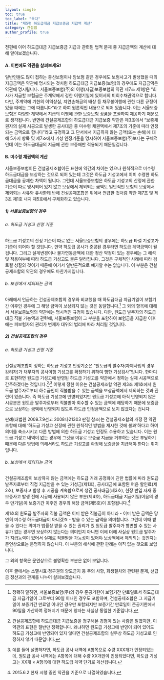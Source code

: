 ```yaml
---
layout: single
toc: true
toc_label: "목차"
title: "제5편 하도급대금 지급보증금 지급액 계산"
category: 건설법
author_profile: true
---
```

전편에 이어 하도급대금 지급보증금 지급과 관련된 법적 문제 중 지급금액의 계산에 대해 알아보겠습니다.

#### A. 이번에도 약관을 살펴보세요!
일반인들도 많이 접하는 종신보험이나 암보험 같은 경우에도 보험사고가 발생했을 때의 지급금액은 약관에 명시되는 것처럼 하도급대금 지급보증(보험)의 경우에도 지급금액은 약관에 명시됩니다. 서울보증보험(주)의 이행(지급)보증보험의 약관 제7조 제1항은 “회사가 지급할 보험금은 주계약에서 정한 이행기일에 있어서의 미회수채권액으로 합니다. 다만, 주계약에 기한의 이익상실, 지연손해금의 배상 등 채무불이행에 관한 다른 규정이 있을 때에는 그에 따릅니다”라고 하여 원론적인 내용으로 되어 있습니다. 이는 서울보증보험은 다양한 계약에서 지급의 이행에 관한 보증보험 상품을 포괄하여 제공하기 때문으로 생각됩니다. 반면에 건설공제조합의 하도급대금 지급보증 약관은 제3조에서 “보증채권자의 실제 시공으로 발생한 공사대금 중 미수령 채권액에서 제7조의 기준에 따라 인정되는 금액으로 합니다”라고 규정하고 그 단서에서 지급하지 않는 금액(또는 손해)에 대해 5가지 항목 및 제7조에서 기성 인정기준을 명시하여 서울보증보험(주)보다는 구체적인데 이는 하도급대금의 지급에 관한 보증에만 적용되기 때문일겁니다.

#### B. 미수령 채권액의 계산
서울보증보험이든 건설공제조합이든 표현에 약간의 차이는 있으나 원칙적으로 미수령 하도급대금을 보상하는 것으로 되어 있는데 그것은 하도급 기성고에서 이미 수령한 하도급대금을 공제한 차액이 됩니다. 그런데 서울보증보험은 하도급 기성고의 산정에 관한 기준이 따로 명시되어 있지 않고 보상에서 제외되는 금액도 일반적인 보험의 보상에서 제외되는 사유와 유사한데 반해 건설공제조합은 위에서 언급한 것처럼 약관 제7조 및 제3조 제1호 내지 제5호에서 구체화하고 있습니다.
##### 1) 서울보증보험의 경우
###### a. 하도급 기성고 산정 기준
하도급 기성고의 산정 기준이 따로 없는 서울보증보험의 경우에는 하도급 타절 기성고가 기준이 되어야 할 것입니다. 만약 하도급 공사가 준공된 경우라면 하도급 계약금액이 될겁니다. 그리고 설계변경이나 물가연동금액에 대한 정산 약정이 있는 경우에는 그 해석 및 적용여부에 따라 하도급 기성고도 물론 달라집니다. 그것은 구체적인 사례에 따라 검토될 성질의 것이기 때문에 여기서 일반론적으로 얘기할 수는 없습니다. 이 부분은 건설공제조합의 약관의 경우에도 마찬가지입니다.
###### b. 보상에서 제외되는 금액
아래에서 언급하는 건설공제조합의 경우와 비교했을 때 하도급대금 지급기일이 보험기간 이후인 경우에 그 해당 금액이 보상되지 않는 것은 동일합니다.[^1] 그 외의 항목에 대해서 서울보증보험의 약관에는 명시적인 규정이 없습니다. 다만, 원도급 발주자의 하도급대금 직불 가능액과 관련해, 서울보증보험이 그 부분을 포함하여 보험금을 지급한 이후에는 피보험자의 권리가 변제자 대위의 법리에 따라 처리될 것입니다.

##### 2) 건설공제조합의 경우
###### a. 하도급 기성고 산정 기준
건설공제조합이 정하는 하도급 기성고 인정기준은 “원도급의 발주자(자체사업의 경우 감리자)가 채무자의 공사이행 기성고를 확정하기 위하여 행한 기성검사”입니다. 한마디로 표현하면 원도급 기성고에 반영된 하도급 기성고를 약관에서 정하는 실제 시공액으로 간주하겠다는 것입니다.[^2]<sup>,</sup>[^3] 이렇게 정한 이유는 건설공제조합 약관 제3조 제1호에서 원도급 발주자로부터 하수급인이 직불받을 수 있는 금액을 보상금액에서 제외하는 것과 관련이 있습니다. 즉 하도급 기성고에 반영되었지만 원도급 기성고에 아직 반영되지 않은 시공분은 원도급 발주자로부터 직불받아 회수할 수 있는 금액에 해당하기 때문에 보증금으로 보상하는 금액에 반영되지 않도록 하도급 인정금액으로 보지 않겠다는 겁니다.

판례(대법원 2009.7.9선고 2008다21303 판결 참조)는 건설공제조합의 개정 전 약관 조항에 대해 ‘하도급 기성고 산정에 관한 원칙적인 방법을 제시한 것에 불과’하다고 하여 의미를 축소시키고 다른 방법에 의한 하도급 기성고 인정도 수용하고 있습니다. 이는 원도급 기성고 내역이 없는 경우에 그것을 이유로 보증금 지급을 거부하는 것은 부당하기 때문에 다른 방법에 의해서라도 하도급 기성고를 확정해 보증금을 지급해야 한다는 취지입니다.

###### b. 보상에서 제외되는 금액
건설공제조합이 보상하지 않는 금액에는 하도급 거래 공정화에 관한 법률에 따라 원도급 발주자로부터 직접 지급받을 수 있는 기성금(제1호), 공사대금에 포함된 어음 할인료(제2호), 보증사고 발생 후 시공을 계속함으로써 생긴 공사대금(제3호), 현장 반입 자재 중 보증사고 발생 전에 시공에 사용되지 않은 부분(제4호), 하도급대금 지급기일(어음의 경우 만기일)이 보증기간 이후인 경우의 해당 금액(제5호)이 포함됩니다.[^4]

제1호의 원도급 발주자의 직불 금액은 이미 받은 직불금이 아니라 - 이미 받은 금액은 당연히 미수령 하도급대금이 아니겠죠 - 받을 수 있는 금액을 의미합니다. 그런데 이때 받을 수 있다는 의미가 법률상 받을 수 있는 권리가 있 원도급 발주자가 항변할 수 있는 사유가 없는 경우면 보상하지 않는다는 의미인지 아니면 이에 더해 사실상 원도급 발주자가 지급능력이 있어서 실제로 직불받을 가능성이 있어야 보상액에서 제외되는 것인지는 문언상으로는 분명하지 않습니다. 이 부분의 해석에 관한 판례는 아직 없는 것으로 보입니다.

그 외의 항목은 문언상으로 불명확한 부분은 없어 보입니다.

이후 글에서는 소멸시효·청구권의 양도금지 등 주의 사항, 회생절차와 관련된 문제, 선급금 정산과의 관계를 나누어 살펴보겠습니다.

[^1]: 정확히 말하면, 서울보증보험(주)의 경우 준공기한이 보험기간 만료일로서 하도급대금 지급기일이 그로부터 90일 이내인 경우도 포함하며, 건설공제조합은 그 지급기일이 보증기간 만료일 이내인 경우만 포함되지만 보증기간 만료일이 준공기한에서 90일을 가산하여 정해지기 때문에 양자는 사실상 동일한 기준입니다.
[^2]: 건설공제조합에 하도급대금 지급보증을 청구해본 경험이 있는 사람은 알겠지만, 이 약관의 표현은 절반만 정확합니다. 왜냐하면 원도급 기성고에 반영이 되어 있어도 하도급 기성고에 반영되어 있지 않다면 건설공제조합의 실무상 하도급 기성고로 인정하지 않기 때문입니다.
[^3]: 예를 들어 설명하자면, 하도급 공사 내역에 A항목으로 수량 XXX개가 인정되었는데, 원도급 공사 내역에는 A항목에 대해 수량 XX개만이 인정되었다면, 하도급 기성고는 XX개 × A항목에 대한 하도급 계약 단가로 계산됩니다.
[^4]: 2015.6.2 현재 시행 중인 약관을 기준으로 나열하였습니다.
